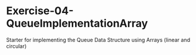# Exercise-04-QueueImplementationArray
Starter for implementing the Queue Data Structure using Arrays (linear and circular)
